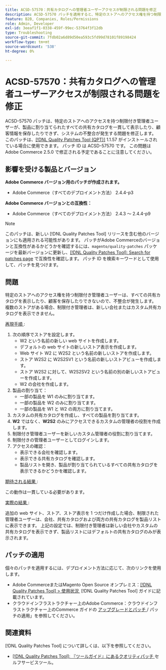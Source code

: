 ```yaml
---
title: ACSD-57570：共有カタログへの管理者ユーザーアクセスが制限される問題を修正
description: ACSD-57570 パッチを適用すると、特定のストアへのアクセス権を持つ制限付き管理者ユーザーが、製品に割り当てられたすべての共有カタログを一貫して表示したり、顧客情報を保存したりできず、システムの不整合が発生するAdobe Commerceの問題を修正できます。
feature: B2B, Companies, Roles/Permissions
role: Admin, Developer
exl-id: 3eeaf1f1-0338-459f-99ec-53764f3f12db
type: Troubleshooting
source-git-commit: 7fdb02a6d89d50ea593c5fd99d78101f89198424
workflow-type: tm+mt
source-wordcount: '538'
ht-degree: 0%

---
```


# ACSD-57570：共有カタログへの管理者ユーザーアクセスが制限される問題を修正

ACSD-57570 パッチは、特定のストアへのアクセスを持つ制限付き管理者ユーザーが、製品に割り当てられたすべての共有カタログを一貫して表示したり、顧客情報を保存したりできず、システムの不整合が発生する問題を修正します。 このパッチは、[[!DNL Quality Patches Tool (QPT)]](/help/tools/quality-patches-tool/quality-patches-tool-to-self-serve-quality-patches.md) 1.1.57 がインストールされている場合に使用できます。 パッチ ID は ACSD-57570 です。 この問題はAdobe Commerce 2.5.0 で修正される予定であることに注意してください。

## 影響を受ける製品とバージョン

**Adobe Commerce バージョン用のパッチが作成されます。**

* Adobe Commerce（すべてのデプロイメント方法） 2.4.4-p3

**Adobe Commerce バージョンとの互換性：**

* Adobe Commerce（すべてのデプロイメント方法） 2.4.3 ～ 2.4.4-p9

>[!NOTE]
>
>このパッチは、新しい [!DNL Quality Patches Tool] リリースを含む他のバージョンにも適用される可能性があります。 パッチがAdobe Commerceのバージョンと互換性があるかどうかを確認するには、`magento/quality-patches` パッケージを最新バージョンに更新し、[[!DNL Quality Patches Tool]: Search for patches page](https://experienceleague.adobe.com/tools/commerce-quality-patches/index.html?lang=ja) で互換性を確認します。 パッチ ID を検索キーワードとして使用して、パッチを見つけます。

## 問題

特定のストアへのアクセス権を持つ制限付き管理者ユーザーは、すべての共有カタログを表示したり、顧客を保存したりできないので、不整合が発生します。 複数のストアがある場合、制限付き管理者は、新しい会社またはカスタム共有カタログを表示できません。

<u> 再現手順 </u>:

1. 次の順序でストアを設定します。
   * W2 という名前の新しい web サイトを作成します。
   * デフォルトの web サイトの新しいストア表示を作成します。
   * Web サイト W2 に W2S2 という名前の新しいストアを作成します。
   * ストア W2S2 に W2S2SV1 という名前の新しいストアビューを作成します。
   * ストア W2S2 に対して、W2S2SV2 という名前の別の新しいストアビューを作成します。
   * W2 の会社を作成します。
1. 製品の割り当て：
   * 一部の製品を W1 のみに割り当てます。
   * 一部の製品を W2 のみに割り当てます。
   * 一部の製品を W1 と W2 の両方に割り当てます。
1. カスタムの共有カタログを作成し、すべての製品を割り当てます。
1. **W2** ではなく、**W2S2** のみにアクセスできるカスタムの管理者の役割を作成します。
1. 制限付き管理者ユーザーを新しいカスタム管理者の役割に割り当てます。
1. 制限付きの管理者ユーザーとしてログインします。
1. アクセスの確認：
   * 表示できる会社を確認します。
   * 表示できる共有カタログを確認します。
   * 製品リストを開き、製品が割り当てられているすべての共有カタログを表示できるかどうかを確認します。

<u> 期待される結果 </u>:

この動作は一貫している必要があります。

<u> 実際の結果 </u>:

追加の web サイト、ストア、ストア表示を 1 つだけ作成した場合、制限された管理者ユーザーは、会社、共有カタログおよび両方の共有カタログを製品リストに表示できます。 上記の設定では、制限付き管理者は新しい会社やカスタムの共有カタログを表示できず、製品リストにはデフォルトの共有カタログのみが表示されます。

## パッチの適用

個々のパッチを適用するには、デプロイメント方法に応じて、次のリンクを使用します。

* Adobe CommerceまたはMagento Open Source オンプレミス：[[!DNL Quality Patches Tool] > 使用状況 &#x200B;](/help/tools/quality-patches-tool/usage.md) [!DNL Quality Patches Tool] ガイドに記載されています。
* クラウドインフラストラクチャー上のAdobe Commerce：クラウドインフラストラクチャー上のCommerce ガイドの [&#x200B; アップグレードとパッチ &#x200B;](https://experienceleague.adobe.com/docs/commerce-cloud-service/user-guide/develop/upgrade/apply-patches.html?lang=ja)/ パッチの適用」を参照してください。

## 関連資料

[!DNL Quality Patches Tool] について詳しくは、以下を参照してください。

* [[!DNL Quality Patches Tool]: 『ツールガイド』にあるクオリティパッチ &#x200B;](/help/tools/quality-patches-tool/quality-patches-tool-to-self-serve-quality-patches.md) セルフサービスツール。
